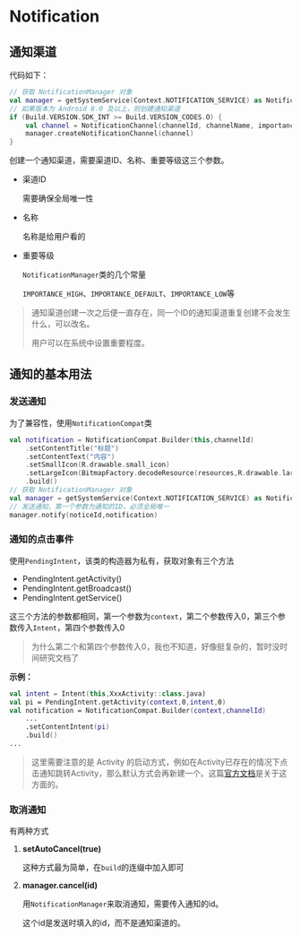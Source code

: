 # Notification

## 通知渠道

代码如下：

```kotlin
// 获取 NotificationManager 对象
val manager = getSystemService(Context.NOTIFICATION_SERVICE) as NotificationManager
// 如果版本为 Android 8.0 及以上，则创建通知渠道
if (Build.VERSION.SDK_INT >= Build.VERSION_CODES.O) {
    val channel = NotificationChannel(channelId, channelName, importance)
    manager.createNotificationChannel(channel)
}
```

创建一个通知渠道，需要渠道ID、名称、重要等级这三个参数。

* 渠道ID

  需要确保全局唯一性

* 名称

  名称是给用户看的

* 重要等级

  `NotificationManager`类的几个常量

  `IMPORTANCE_HIGH`、`IMPORTANCE_DEFAULT`、`IMPORTANCE_LOW`等

> 通知渠道创建一次之后便一直存在，同一个ID的通知渠道重复创建不会发生什么，可以改名。
>
> 用户可以在系统中设置重要程度。



## 通知的基本用法

### 发送通知

为了兼容性，使用`NotificationCompat`类

```kotlin
val notification = NotificationCompat.Builder(this,channelId)
	.setContentTitle("标题")
	.setContentText("内容")
	.setSmallIcon(R.drawable.small_icon)
	.setLargeIcon(BitmapFactory.decodeResource(resources,R.drawable.large_icon))
	.build()
// 获取 NotificationManager 对象
val manager = getSystemService(Context.NOTIFICATION_SERVICE) as NotificationManager
// 发送通知，第一个参数为通知的ID，必须全局唯一
manager.notify(noticeId,notification)
```



### 通知的点击事件

使用`PendingIntent`，该类的构造器为私有，获取对象有三个方法

* PendingIntent.getActivity()
* PendingIntent.getBroadcast()
* PendingIntent.getService()

这三个方法的参数都相同，第一个参数为`context`，第二个参数传入0，第三个参数传入`Intent`，第四个参数传入0

> 为什么第二个和第四个参数传入0，我也不知道，好像挺复杂的，暂时没时间研究文档了

**示例：**

```kotlin
val intent = Intent(this,XxxActivity::class.java)
val pi = PendingIntent.getActivity(context,0,intent,0)
val notification = NotificationCompat.Builder(context,channelId)
	...
	.setContentIntent(pi)
	.build()
...
```

> 这里需要注意的是 Activity 的启动方式，例如在Activity已存在的情况下点击通知跳转Activity，那么默认方式会再新建一个。这篇[官方文档](https://developer.android.com/training/notify-user/navigation)是关于这方面的。



### 取消通知

有两种方式

1. **setAutoCancel(true)**

   这种方式最为简单，在`build`的连缀中加入即可

2. **manager.cancel(id)**

   用`NotificationManager`来取消通知，需要传入通知的id。

   这个id是发送时填入的id，而不是通知渠道的。

